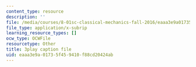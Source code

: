 ```yaml
---
content_type: resource
description: ''
file: /media/courses/8-01sc-classical-mechanics-fall-2016/eaaa3e9a01735f459410f88cd20424ab_V1I-vrXGl3A.vtt
file_type: application/x-subrip
learning_resource_types: []
ocw_type: OCWFile
resourcetype: Other
title: 3play caption file
uid: eaaa3e9a-0173-5f45-9410-f88cd20424ab
---
```

